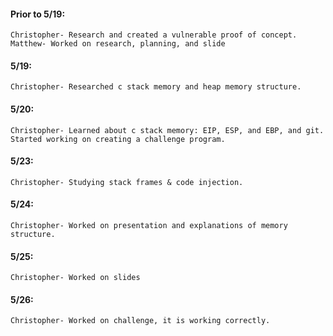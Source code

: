 #### Prior to 5/19:
	Christopher- Research and created a vulnerable proof of concept.
	Matthew- Worked on research, planning, and slide
#### 5/19:
	Christopher- Researched c stack memory and heap memory structure.
#### 5/20:
	Christopher- Learned about c stack memory: EIP, ESP, and EBP, and git. Started working on creating a challenge program.
#### 5/23:
	Christopher- Studying stack frames & code injection.
#### 5/24:
	Christopher- Worked on presentation and explanations of memory structure.
#### 5/25:
	Christopher- Worked on slides
#### 5/26:
	Christopher- Worked on challenge, it is working correctly.
